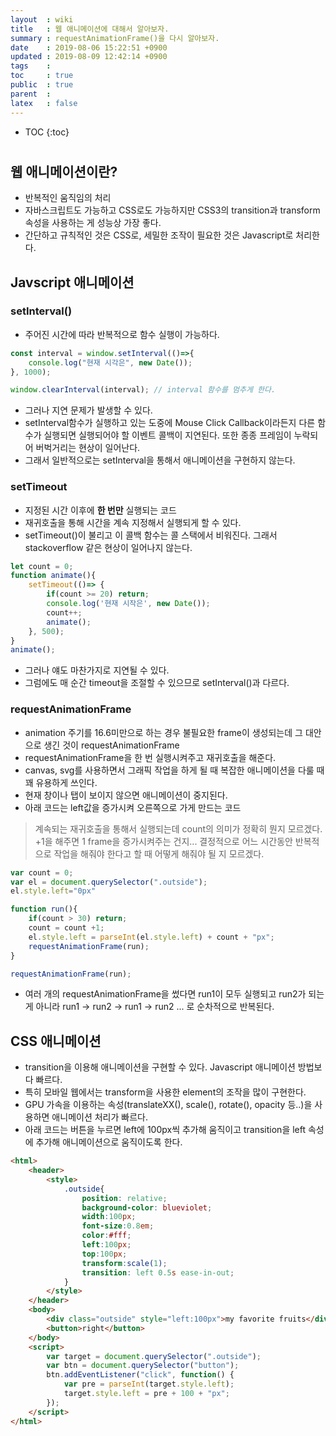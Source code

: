 ```yaml
---
layout  : wiki
title   : 웹 애니메이션에 대해서 알아보자.
summary : requestAnimationFrame()을 다시 알아보자.
date    : 2019-08-06 15:22:51 +0900
updated : 2019-08-09 12:42:14 +0900
tags    : 
toc     : true
public  : true
parent  : 
latex   : false
---
```

* TOC
{:toc}

# 

## 웹 애니메이션이란?

* 반복적인 움직임의 처리
* 자바스크립트도 가능하고 CSS로도 가능하지만 CSS3의 transition과 transform 속성을 사용하는 게 성능상 가장 좋다.
* 간단하고 규칙적인 것은 CSS로, 세밀한 조작이 필요한 것은 Javascript로 처리한다.

## Javscript 애니메이션

### setInterval()

* 주어진 시간에 따라 반복적으로 함수 실행이 가능하다.

```javascript
const interval = window.setInterval(()=>{
    console.log("현재 시각은", new Date());
}, 1000);

window.clearInterval(interval); // interval 함수를 멈추게 한다.
```

* 그러나 지연 문제가 발생할 수 있다.
* setInterval함수가 실행하고 있는 도중에 Mouse Click Callback이라든지 다른 함수가 실행되면 실행되어야 할 이벤트 콜백이 지연된다. 또한 종종 프레임이 누락되어 버벅거리는 현상이 일어난다.
* 그래서 일반적으로는 setInterval을 통해서 애니메이션을 구현하지 않는다.

### setTimeout

* 지정된 시간 이후에 **한 번만** 실행되는 코드
* 재귀호출을 통해 시간을 계속 지정해서 실행되게 할 수 있다.
* setTimeout()이 불리고 이 콜백 함수는 콜 스택에서 비워진다. 그래서 stackoverflow 같은 현상이 일어나지 않는다.

```javascript
let count = 0;
function animate(){
    setTimeout(()=> {
        if(count >= 20) return;
        console.log('현재 시작은', new Date());
        count++;
        animate();
    }, 500);
}
animate();
```

* 그러나 얘도 마찬가지로 지연될 수 있다.
* 그럼에도 매 순간 timeout을 조절할 수 있으므로 setInterval()과 다르다.

### requestAnimationFrame

* animation 주기를 16.6미만으로 하는 경우 불필요한 frame이 생성되는데 그 대안으로 생긴 것이 requestAnimationFrame
* requestAnimationFrame을 한 번 실행시켜주고 재귀호출을 해준다.
* canvas, svg를 사용하면서 그래픽 작업을 하게 될 때 복잡한 애니메이션을 다룰 때 꽤 유용하게 쓰인다.
* 현재 창이나 탭이 보이지 않으면 애니메이션이 중지된다.
* 아래 코드는 left값을 증가시켜 오른쪽으로 가게 만드는 코드

> 계속되는 재귀호출을 통해서 실행되는데 count의 의미가 정확히 뭔지 모르겠다. +1을 해주면 1 frame을 증가시켜주는 건지... 결정적으로 어느 시간동안 반복적으로 작업을 해줘야 한다고 할 때 어떻게 해줘야 될 지 모르겠다.

```javascript
var count = 0;
var el = document.querySelector(".outside");
el.style.left="0px"

function run(){
    if(count > 30) return;
    count = count +1;
    el.style.left = parseInt(el.style.left) + count + "px";
    requestAnimationFrame(run);
}

requestAnimationFrame(run);
```

* 여러 개의 requestAnimationFrame을 썼다면 run1이 모두 실행되고 run2가 되는 게 아니라 run1 -> run2 -> run1 -> run2 ... 로 순차적으로 반복된다.


## CSS 애니메이션

* transition을 이용해 애니메이션을 구현할 수 있다. Javascript 애니메이션 방법보다 빠르다.
* 특히 모바일 웹에서는 transform을 사용한 element의 조작을 많이 구현한다.
* GPU 가속을 이용하는 속성(translateXX(), scale(), rotate(), opacity 등..)을 사용하면 애니메이션 처리가 빠르다.
* 아래 코드는 버튼을 누르면 left에 100px씩 추가해 움직이고 transition을 left 속성에 추가해 애니메이션으로 움직이도록 한다.

```html
<html>
    <header>
        <style>
            .outside{
                position: relative;
                background-color: blueviolet;
                width:100px;
                font-size:0.8em;
                color:#fff;
                left:100px;
                top:100px;
                transform:scale(1);
                transition: left 0.5s ease-in-out;
            }
        </style>
    </header>
    <body>
        <div class="outside" style="left:100px">my favorite fruits</div>
        <button>right</button>
    </body>
    <script>
        var target = document.querySelector(".outside");
        var btn = document.querySelector("button");
        btn.addEventListener("click", function() {
            var pre = parseInt(target.style.left);
            target.style.left = pre + 100 + "px";
        });
    </script>
</html>
```

